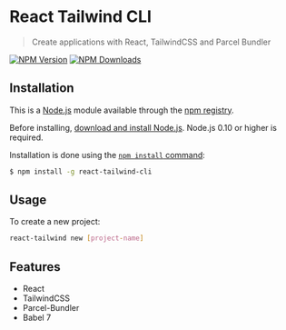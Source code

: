 # React Tailwind CLI
> Create applications with React, TailwindCSS and Parcel Bundler

[![NPM Version][npm-image]][npm-url]
[![NPM Downloads][downloads-image]][downloads-url]

## Installation

This is a [Node.js](https://nodejs.org/en/) module available through the
[npm registry](https://www.npmjs.com/).

Before installing, [download and install Node.js](https://nodejs.org/en/download/).
Node.js 0.10 or higher is required.

Installation is done using the
[`npm install` command](https://docs.npmjs.com/getting-started/installing-npm-packages-locally):

```bash
$ npm install -g react-tailwind-cli
```

## Usage
To create a new project:
```bash
react-tailwind new [project-name]
```

## Features

  * React
  * TailwindCSS
  * Parcel-Bundler
  * Babel 7

[npm-image]: https://img.shields.io/npm/v/react-tailwind-cli.svg
[npm-url]: https://www.npmjs.com/package/react-tailwind-cli
[downloads-image]: https://img.shields.io/npm/dm/react-tailwind-cli.svg
[downloads-url]: https://www.npmjs.com/package/react-tailwind-cli

